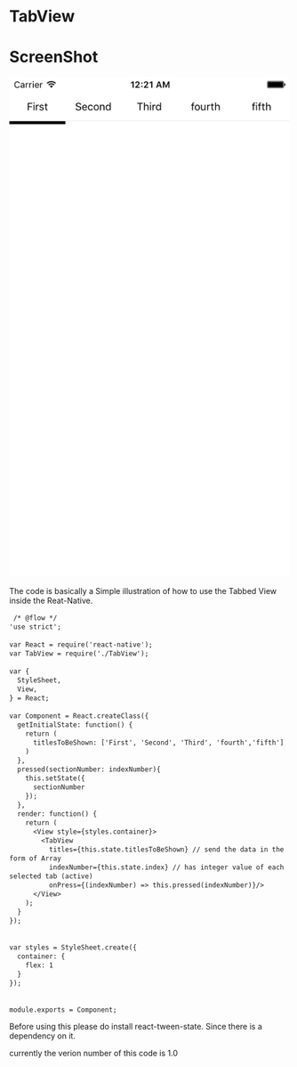 # TabView

# ScreenShot

![alt tag](https://github.com/pramodmg/TabView/blob/master/ScreenShot.jpg)


The code is basically a Simple illustration of how to use the Tabbed View inside the Reat-Native.


```
 /* @flow */
'use strict';

var React = require('react-native');
var TabView = require('./TabView');

var {
  StyleSheet,
  View,
} = React;

var Component = React.createClass({
  getInitialState: function() {
    return (
      titlesToBeShown: ['First', 'Second', 'Third', 'fourth','fifth']
    )
  },
  pressed(sectionNumber: indexNumber){
    this.setState({
      sectionNumber
    });
  },
  render: function() {
    return (
      <View style={styles.container}>
        <TabView
          titles={this.state.titlesToBeShown} // send the data in the form of Array
          indexNumber={this.state.index} // has integer value of each selected tab (active)
          onPress={(indexNumber) => this.pressed(indexNumber)}/>
      </View>
    );
  }
});


var styles = StyleSheet.create({
  container: {
    flex: 1
  }
});


module.exports = Component;
```

Before using this please do install react-tween-state. Since there is a dependency on it.

currently the verion number of this code is 1.0
